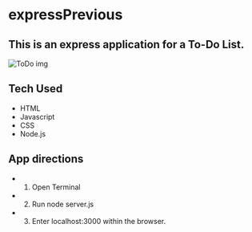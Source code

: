 # expressPrevious
## This is an express application for a To-Do List.

![ToDo img](images/express.png)

## Tech Used
- HTML
- Javascript
- CSS
- Node.js

## App directions
- 1. Open Terminal
- 2. Run node server.js
- 3. Enter localhost:3000 within the browser.
